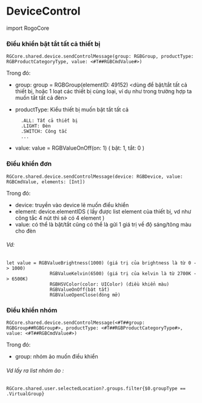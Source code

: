 

# DeviceControl

import RogoCore

### Điều khiển bật tắt tất cả thiết bị
```
RGCore.shared.device.sendControlMessage(group: RGBGroup, productType: RGBProductCategoryType, value: <#T##RGBCmdValue#>)
```
Trong đó:
 
- group: group = RGBGroup(elementID: 49152) <dùng để bật/tắt tất cả thiết bị, hoặc 1 loạt các thiết bị cùng loại, ví dụ như trong trường hợp ta muốn tắt tất cả đèn>

- productType: Kiểu thiết bị muốn bật tắt tất cả
        
        .ALL: Tất cả thiết bị
        .LIGHT: Đèn
        .SWITCH: Công tắc
        ...
- value: value = RGBValueOnOff(on: 1) ( bật: 1, tắt: 0 )

### Điều khiển đơn
```
RGCore.shared.device.sendControlMessage(device: RGBDevice, value: RGBCmdValue, elements: [Int])
```
Trong đó:

- device: truyền vào device lẻ muốn điểu khiển
- element: device.elementIDS ( lấy được list element của thiết bị, vd như công tắc 4 nút thì sẽ có 4 element )
- value: có thể là bật/tắt cũng có thể là gửi 1 giá trị về độ sáng/tông màu cho đèn
###### Vd: 
```
let value = RGBValueBrightness(1000) (giá trị của brightness là từ 0 -> 1000)
                RGBValueKelvin(6500) (giá trị của kelvin là từ 2700K -> 6500K)
                RGBHSVColor(color: UIColor) (điều khiển màu)
                RGBValueOnOff(bật tắt)
                RGBValueOpenClose(đóng mở)
```
### Điều khiển nhóm
```
RGCore.shared.device.sendControlMessage(<#T##group: RGBGroup##RGBGroup#>, productType: <#T##RGBProductCategoryType#>, value: <#T##RGBCmdValue#>)
```
Trong đó:
- group: nhóm ảo muốn điều khiển 
###### Vd lấy ra list nhóm ảo : 
```
RGCore.shared.user.selectedLocation?.groups.filter{$0.groupType == .VirtualGroup}
```
